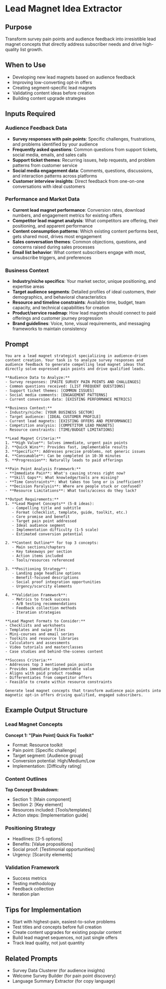 # Lead Magnet Idea Extractor

## Purpose
Transform survey pain points and audience feedback into irresistible lead magnet concepts that directly address subscriber needs and drive high-quality list growth.

## When to Use
- Developing new lead magnets based on audience feedback
- Improving low-converting opt-in offers
- Creating segment-specific lead magnets
- Validating content ideas before creation
- Building content upgrade strategies

## Inputs Required

### Audience Feedback Data
- **Survey responses with pain points**: Specific challenges, frustrations, and problems identified by your audience
- **Frequently asked questions**: Common questions from support tickets, social media, emails, and sales calls
- **Support ticket themes**: Recurring issues, help requests, and problem patterns from customer service
- **Social media engagement data**: Comments, questions, discussions, and interaction patterns across platforms
- **Customer interview insights**: Direct feedback from one-on-one conversations with ideal customers

### Performance and Market Data
- **Current lead magnet performance**: Conversion rates, download numbers, and engagement metrics for existing offers
- **Competitor lead magnet analysis**: What competitors are offering, their positioning, and apparent performance
- **Content consumption patterns**: Which existing content performs best, gets shared most, drives most engagement
- **Sales conversation themes**: Common objections, questions, and concerns raised during sales processes
- **Email list behavior**: What content subscribers engage with most, unsubscribe triggers, and preferences

### Business Context
- **Industry/niche specifics**: Your market sector, unique positioning, and expertise areas
- **Target audience segments**: Detailed profiles of ideal customers, their demographics, and behavioral characteristics
- **Resource and timeline constraints**: Available time, budget, team capacity, and technical capabilities for creation
- **Product/service roadmap**: How lead magnets should connect to paid offerings and customer journey progression
- **Brand guidelines**: Voice, tone, visual requirements, and messaging frameworks to maintain consistency

## Prompt

```
You are a lead magnet strategist specializing in audience-driven content creation. Your task is to analyze survey responses and audience feedback to generate compelling lead magnet ideas that directly solve expressed pain points and drive qualified leads.

**Audience Data to Analyze:**
- Survey responses: [PASTE SURVEY PAIN POINTS AND CHALLENGES]
- Common questions received: [LIST FREQUENT QUESTIONS]
- Support ticket themes: [COMMON ISSUES]
- Social media comments: [ENGAGEMENT PATTERNS]
- Current conversion data: [EXISTING PERFORMANCE METRICS]

**Business Context:**
- Industry/niche: [YOUR BUSINESS SECTOR]
- Target audience: [IDEAL CUSTOMER PROFILE]
- Current lead magnets: [EXISTING OFFERS AND PERFORMANCE]
- Competition analysis: [COMPETITOR LEAD MAGNETS]
- Resource constraints: [TIME/BUDGET LIMITATIONS]

**Lead Magnet Criteria:**
1. **High Value**: Solves immediate, urgent pain points
2. **Quick Wins**: Provides fast, implementable results
3. **Specific**: Addresses precise problems, not generic issues
4. **Consumable**: Can be completed in 10-30 minutes
5. **Progression**: Naturally leads to paid offerings

**Pain Point Analysis Framework:**
- **Immediate Pain**: What's causing stress right now?
- **Skill Gaps**: What knowledge/tools are missing?
- **Time Constraints**: What takes too long or is inefficient?
- **Decision Paralysis**: Where are people stuck or confused?
- **Resource Limitations**: What tools/access do they lack?

**Output Requirements:**
1. **Lead Magnet Concepts** (5-8 ideas):
   - Compelling title and subtitle
   - Format (checklist, template, guide, toolkit, etc.)
   - Core promise and benefit
   - Target pain point addressed
   - Ideal audience segment
   - Implementation difficulty (1-5 scale)
   - Estimated conversion potential

2. **Content Outline** for top 3 concepts:
   - Main sections/chapters
   - Key takeaways per section
   - Action items included
   - Tools/resources referenced

3. **Positioning Strategy**:
   - Landing page headline options
   - Benefit-focused descriptions
   - Social proof integration opportunities
   - Urgency/scarcity elements

4. **Validation Framework**:
   - Metrics to track success
   - A/B testing recommendations
   - Feedback collection methods
   - Iteration strategies

**Lead Magnet Formats to Consider:**
- Checklists and worksheets
- Templates and swipe files
- Mini-courses and email series
- Toolkits and resource libraries
- Calculators and assessments
- Video tutorials and masterclasses
- Case studies and behind-the-scenes content

**Success Criteria:**
- Addresses top 3 mentioned pain points
- Provides immediate implementable value
- Aligns with paid product roadmap
- Differentiates from competitor offers
- Feasible to create within resource constraints

Generate lead magnet concepts that transform audience pain points into magnetic opt-in offers driving qualified, engaged subscribers.
```

## Example Output Structure

### Lead Magnet Concepts
**Concept 1: "[Pain Point] Quick Fix Toolkit"**
- Format: Resource toolkit
- Pain point: [Specific challenge]
- Target segment: [Audience group]
- Conversion potential: High/Medium/Low
- Implementation: [Difficulty rating]

### Content Outlines
**Top Concept Breakdown:**
- Section 1: [Main component]
- Section 2: [Key element]
- Resources included: [Tools/templates]
- Action steps: [Implementation guide]

### Positioning Strategy
- Headlines: [3-5 options]
- Benefits: [Value propositions]
- Social proof: [Testimonial opportunities]
- Urgency: [Scarcity elements]

### Validation Framework
- Success metrics
- Testing methodology
- Feedback collection
- Iteration plan

## Tips for Implementation
- Start with highest-pain, easiest-to-solve problems
- Test titles and concepts before full creation
- Create content upgrades for existing popular content
- Build lead magnet sequences, not just single offers
- Track lead quality, not just quantity

## Related Prompts
- Survey Data Clusterer (for audience insights)
- Welcome Survey Builder (for pain point discovery)
- Language Summary Extractor (for copy language)